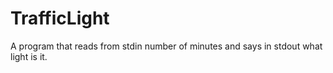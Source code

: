 # TrafficLight
A program that reads from stdin number of minutes and says in stdout what light is it.
